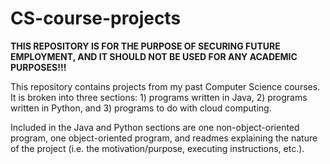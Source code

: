 # CS-course-projects

**THIS REPOSITORY IS FOR THE PURPOSE OF SECURING FUTURE EMPLOYMENT, AND IT SHOULD NOT BE USED FOR ANY ACADEMIC PURPOSES!!!**

This repository contains projects from my past Computer Science courses. It is broken into three sections: 1) programs written in Java, 2) programs written in Python, and 3) programs to do with cloud computing.

Included in the Java and Python sections are one non-object-oriented program, one object-oriented program, and readmes explaining the nature of the project (i.e. the motivation/purpose, executing instructions, etc.).
